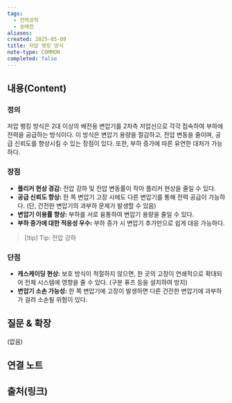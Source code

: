 ```yaml
---
tags:
  - 전력공학
  - 송배전
aliases: 
created: 2025-05-09
title: 저압 뱅킹 방식
note-type: COMMON
completed: false
---
```


## 내용(Content)
### 정의
저압 뱅킹 방식은 2대 이상의 배전용 변압기를 2차측 저압선으로 각각 접속하여 부하에 전력을 공급하는 방식이다. 이 방식은 변압기 용량을 절감하고, 전압 변동을 줄이며, 공급 신뢰도를 향상시킬 수 있는 장점이 있다. 또한, 부하 증가에 따른 유연한 대처가 가능하다.

### 장점
- **플리커 현상 경감:** 전압 강하 및 전압 변동률이 작아 플리커 현상을 줄일 수 있다.
- **공급 신뢰도 향상:** 한 쪽 변압기 고장 시에도 다른 변압기를 통해 전력 공급이 가능하다. (단, 건전한 변압기의 과부하 문제가 발생할 수 있음)
- **변압기 이용률 향상:** 부하를 서로 융통하여 변압기 용량을 줄일 수 있다.
- **부하 증가에 대한 적응성 우수:** 부하 증가 시 변압기 추가만으로 쉽게 대응 가능하다.

>[!tip] Tip: 전압 강하
### 단점
- **캐스케이딩 현상:** 보호 방식이 적절하지 않으면, 한 곳의 고장이 연쇄적으로 확대되어 전체 시스템에 영향을 줄 수 있다. (구분 퓨즈 등을 설치하여 방지)
- **변압기 소손 가능성:** 한 쪽 변압기에 고장이 발생하면 다른 건전한 변압기에 과부하가 걸려 소손될 위험이 있다.

## 질문 & 확장

(없음)

## 연결 노트

## 출처(링크)